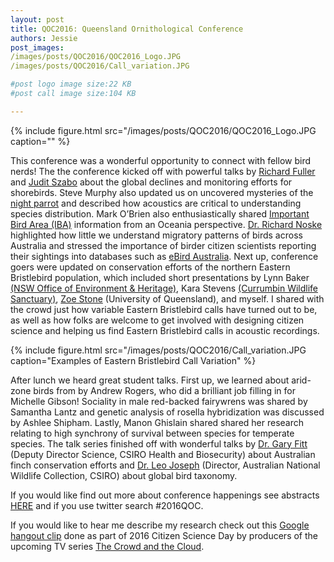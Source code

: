 ```yaml
---
layout: post
title: QOC2016: Queensland Ornithological Conference
authors: Jessie
post_images: 
/images/posts/QOC2016/QOC2016_Logo.JPG
/images/posts/QOC2016/Call_variation.JPG

#post logo image size:22 KB 
#post call image size:104 KB 

---
```


{% include figure.html src="/images/posts/QOC2016/QOC2016_Logo.JPG caption="" %}

This conference was a wonderful opportunity to connect with fellow bird nerds! The the conference kicked off with powerful talks by [Richard Fuller](https://www.fullerlab.org/) and [Judit Szabo](http://riel.cdu.edu.au/people/profile/judit-szabo) about the global declines and monitoring efforts for shorebirds. Steve Murphy also updated us on uncovered mysteries of the [night parrot](http://www.bushheritage.org.au/what_we_do/protect-animals/night-parrot) and described how acoustics are critical to understanding species distribution. Mark O’Brien also enthusiastically shared [Important Bird Area (IBA)](http://www.birdlife.org/pacific/programmes/important-bird-and-biodiversity-areas-iba-pacific) information from an Oceania perspective. [Dr. Richard Noske](http://riel.cdu.edu.au/people/profile/dr-richard-noske) highlighted how little we understand migratory patterns of birds across Australia and stressed the importance of birder citizen scientists reporting their sightings into databases such as [eBird Australia](http://ebird.org/content/australia/). Next up, conference goers were updated on conservation efforts of the northern Eastern Bristlebird population, which included short presentations by Lynn Baker [(NSW Office of Environment & Heritage)](http://www.environment.nsw.gov.au/), Kara Stevens [(Currumbin Wildlife Sanctuary)](http://www.cws.org.au/), [Zoe Stone](https://www.gpem.uq.edu.au/zoe-stone-204615) (University of Queensland), and myself. I shared with the crowd just how variable Eastern Bristlebird calls have turned out to be, as well as how folks are welcome to get involved with designing citizen science and helping us find Eastern Bristlebird calls in acoustic recordings. 

{% include figure.html src="/images/posts/QOC2016/Call_variation.JPG caption="Examples of Eastern Bristlebird Call Variation" %}

After lunch we heard great student talks. First up, we learned about arid-zone birds from by Andrew Rogers, who did a brilliant job filling in for Michelle Gibson! Sociality in male red-backed fairywrens was shared by Samantha Lantz and genetic analysis of rosella hybridization was discussed by Ashlee Shipham. Lastly, Manon Ghislain shared shared her research relating to high synchrony of survival between species for temperate species. The talk series finished off with wonderful talks by [Dr. Gary Fitt](http://people.csiro.au/F/G/Gary-Fitt) (Deputy Director Science, CSIRO Health and Biosecurity) about Australian finch conservation efforts and [Dr. Leo Joseph](http://cba.anu.edu.au/about-us/people/leo-joseph) (Director, Australian National Wildlife Collection, CSIRO) about global bird taxonomy.

If you would like find out more about conference happenings see abstracts [HERE](http://www.birdlife.org.au/images/uploads/branches/documents/SQ_2016_QOC_Program_with_Abstracts.pdf) and if you use twitter search #2016QOC.


If you would like to hear me describe my research check out this [Google hangout clip](https://www.youtube.com/watch?v=0b3sCnXQFi4) done as part of 2016 Citizen Science Day by producers of the upcoming TV series [The Crowd and the Cloud](http://crowdandcloud.org/). 


